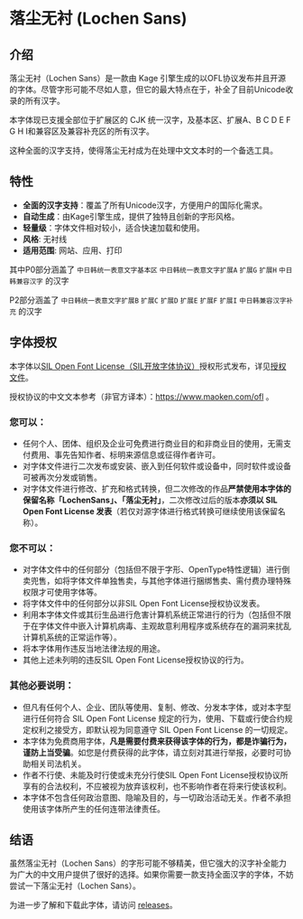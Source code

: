 # 落尘无衬 (Lochen Sans)

## 介绍

落尘无衬（Lochen Sans）是一款由 Kage 引擎生成的以OFL协议发布并且开源的字体。尽管字形可能不尽如人意，但它的最大特点在于，补全了目前Unicode收录的所有汉字。

本字体现已支援全部位于扩展区的 CJK 统一汉字，及基本区、扩展A、B C D E F G H I和兼容区及兼容补充区的所有汉字。

这种全面的汉字支持，使得落尘无衬成为在处理中文文本时的一个备选工具。

## 特性

- **全面的汉字支持**：覆盖了所有Unicode汉字，方便用户的国际化需求。
- **自动生成**：由Kage引擎生成，提供了独特且创新的字形风格。
- **轻量级**：字体文件相对较小，适合快速加载和使用。
- **风格**: 无衬线
- **适用范围**: 网站、应用、打印

其中P0部分涵盖了 `中日韩统一表意文字基本区` `中日韩统一表意文字扩展A` `扩展G` `扩展H` `中日韩兼容汉字` 的汉字

P2部分涵盖了 `中日韩统一表意文字扩展B` `扩展C` `扩展D` `扩展E` `扩展F` `扩展I` `中日韩兼容汉字补充` 的汉字

## 字体授权
本字体以[SIL Open Font License（SIL开放字体协议）](https://openfontlicense.org/open-font-license-official-text/)授权形式发布，详见[授权文件](LICENSE)。

授权协议的中文文本参考（非官方译本）：https://www.maoken.com/ofl 。

### 您可以：
- 任何个人、团体、组织及企业可免费进行商业目的和非商业目的使用，无需支付费用、事先告知作者、标明来源信息或征得作者许可。
- 对字体文件进行二次发布或安装、嵌入到任何软件或设备中，同时软件或设备可被再次分发或销售。
- 对字体文件进行修改、扩充和格式转换，但二次修改的作品**严禁使用本字体的保留名称「LochenSans」、「落尘无衬」**，二次修改过后的版本**亦须以 SIL Open Font License 发表**（若仅对源字体进行格式转换可继续使用该保留名称）。

### 您不可以：
- 对字体文件中的任何部分（包括但不限于字形、OpenType特性逻辑）进行倒卖兜售，如将字体文件单独售卖，与其他字体进行捆绑售卖、需付费办理特殊权限才可使用字体等。
- 将字体文件中的任何部分以非SIL Open Font License授权协议发表。
- 利用本字体文件或其衍生品进行危害计算机系统正常进行的行为（包括但不限于在字体文件中嵌入计算机病毒、主观故意利用程序或系统存在的漏洞来扰乱计算机系统的正常运作等）。
- 将本字体用作违反当地法律法规的用途。
- 其他上述未列明的违反SIL Open Font License授权协议的行为。

### 其他必要说明：
- 但凡有任何个人、企业、团队等使用、复制、修改、分发本字体，或对本字型进行任何符合 SIL Open Font License 规定的行为，使用、下载或行使合约规定权利之接受方，即默认视为同意遵守 SIL Open Font License 的一切规定。
- 本字体为免费商用字体，**凡是需要付费来获得该字体的行为，都是诈骗行为，谨防上当受骗**。如您是付费获得的此字体，请立刻对其进行举报，必要时可协助相关司法机关。
- 作者不行使、未能及时行使或未充分行使SIL Open Font License授权协议所享有的合法权利，不应被视为放弃该权利，也不影响作者在将来行使该权利。
- 本字体不包含任何政治意图、隐喻及目的，与一切政治活动无关。作者不承担使用该字体所产生的任何连带法律责任。

## 结语

虽然落尘无衬（Lochen Sans）的字形可能不够精美，但它强大的汉字补全能力为广大的中文用户提供了很好的选择。如果你需要一款支持全面汉字的字体，不妨尝试一下落尘无衬（Lochen Sans）。

为进一步了解和下载此字体，请访问 [releases](https://github.com/Losketch/LochenSans/releases/)。
